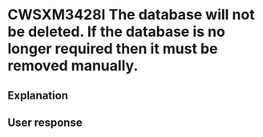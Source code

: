 # CWSXM3428I The database will not be deleted. If the database is no longer required then it must be removed manually.

## Explanation

## User response